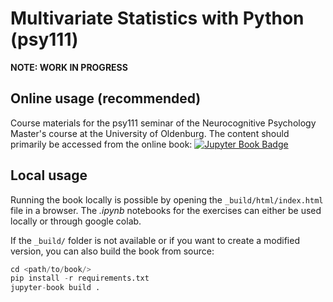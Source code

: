# Multivariate Statistics with Python (psy111)

**NOTE: WORK IN PROGRESS**

## Online usage (recommended)

Course materials for the psy111 seminar of the Neurocognitive Psychology Master's course at the University of Oldenburg. The content should primarily be accessed from the online book: [![Jupyter Book Badge](https://jupyterbook.org/badge.svg)](https://mibur1.github.io/psy111/)

## Local usage

Running the book locally is possible by opening the `_build/html/index.html` file in a browser. The *.ipynb* notebooks for the exercises can either be used locally or through google colab.

If the `_build/` folder is not available or if you want to create a modified version, you can also build the book from source:

```python
cd <path/to/book/>
pip install -r requirements.txt
jupyter-book build .
```

